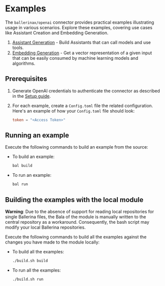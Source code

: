 # Examples

The `ballerinax/openai` connector provides practical examples illustrating usage in various scenarios. Explore these examples, covering use cases like Assistant Creation and Embedding Generation.

[//]: # (TODO: Add examples)
1. [Assistant Generation](https://github.com/ballerina-platform/module-ballerinax-twitter/tree/main/examples/DM-mentions) - Build Assistants that can call models and use tools.
2. [Embedding Generation](https://github.com/ballerina-platform/module-ballerinax-twitter/tree/main/examples/DM-mentions) - 
Get a vector representation of a given input that can be easily consumed by machine learning models and algorithms.
## Prerequisites
1. Generate OpenAI credentials to authenticate the connector as described in the [Setup guide](https://central.ballerina.io/ballerinax/openai/latest#setup-guide).

2. For each example, create a `Config.toml` file the related configuration. Here's an example of how your `Config.toml` file should look:

    ```toml
    token = "<Access Token>"
    ```

## Running an example

Execute the following commands to build an example from the source:

* To build an example:

    ```bash
    bal build
    ```

* To run an example:

    ```bash
    bal run
    ```

## Building the examples with the local module

**Warning**: Due to the absence of support for reading local repositories for single Ballerina files, the Bala of the module is manually written to the central repository as a workaround. Consequently, the bash script may modify your local Ballerina repositories.

Execute the following commands to build all the examples against the changes you have made to the module locally:

* To build all the examples:

    ```bash
    ./build.sh build
    ```

* To run all the examples:

    ```bash
    ./build.sh run
    ```
